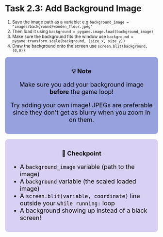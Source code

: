 # Task 2.3: Add Background Image
1. Save the image path as a variable: e.g.`background_image = "images/background/wooden_floor.jpeg"`
2. Then load it using `background = pygame.image.load(background_image)`
3. Make sure the background fits the window use `background = pygame.transform.scale(background, (size_x, size_y))`
4. Draw the background onto the screen use `screen.blit(background, (0,0))`

<div style="font-size: 20px; background-color: #96a1de; color: black; padding: 15px; border-radius:10px; text-align: center;">
<p><b>💡 Note </b><p>
<p>Make sure you add your background image <b>before</b> the game loop!</p>
<p>Try adding your own image! JPEGs are preferable since they don't get as blurry when you zoom in on them.</p>
</div>

<br>
<div style="font-size: 20px; background-color: #d9d0f3; color: black; padding: 15px; border-radius:10px;">
    <p style="text-align: center;"><b>🚩 Checkpoint</b><p>
    <ul>  
        <li>A <code>background_image</code> variable (path to the image)</li>
        <li>A <code>background</code> variable (the scaled loaded image)</li>
        <li>A <code>screen.blit(variable, coordinate)</code> line outside your <code>while running:</code> loop</li>
        <li>A background showing up instead of a black screen!</li>
    </ul>
</div>